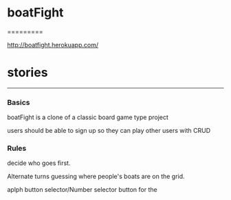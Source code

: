 # boatFight
=========

http://boatfight.herokuapp.com/

# stories
-------

### Basics

boatFight is a clone of a classic board game type project

users should be able to sign up so they can play other users with CRUD

### Rules

decide who goes first.

Alternate turns guessing where people's boats are on the grid.

aplph button selector/Number selector button for the 
